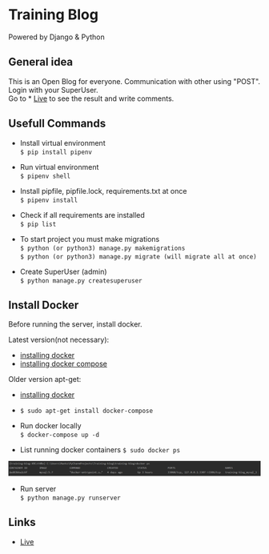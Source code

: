 # Training Blog
Powered by Django & Python

## General idea

This is an Open Blog for everyone. Communication with other using "POST".<br />
Login with your SuperUser.<br />
Go to * [Live](http://b5277.k.dedikuoti.lt:9999/) to see the result and write comments.

## Usefull Commands

* Install virtual environment<br />
`$ pip install pipenv`

* Run virtual environment<br />
`$ pipenv shell`

* Install pipfile, pipfile.lock, requirements.txt at once<br />
`$ pipenv install`

* Check if all requirements are installed<br />
`$ pip list`

* To start project you must make migrations<br />
`$ python (or python3) manage.py makemigrations`<br />
`$ python (or python3) manage.py migrate (will migrate all at once)`

* Create SuperUser (admin)<br />
`$ python manage.py createsuperuser`

## Install Docker

Before running the server, install docker.

Latest version(not necessary):
* [installing docker](https://www.digitalocean.com/community/tutorials/how-to-install-and-use-docker-on-ubuntu-18-04)
* [installing docker compose](https://docs.docker.com/compose/install/)

Older version apt-get:
* [installing docker](https://www.digitalocean.com/community/tutorials/how-to-install-and-use-docker-on-ubuntu-18-04)
* `$ sudo apt-get install docker-compose`

* Run docker locally<br />
`$ docker-compose up -d`

* List running docker containers
`$ sudo docker ps`

![Alt text](Container.png?raw=true "Container List")

* Run server<br />
`$ python manage.py runserver`

## Links

* [Live](http://b5277.k.dedikuoti.lt:9999/)

